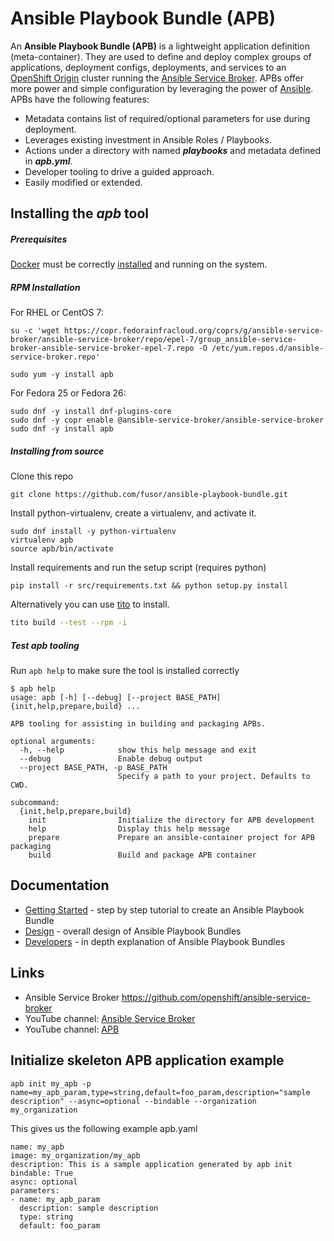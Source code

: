 # Ansible Playbook Bundle (APB)

An **Ansible Playbook Bundle (APB)** is a lightweight application definition (meta-container). They are used to define and deploy complex groups of applications, deployment configs, deployments, and services to an [OpenShift Origin](https://github.com/OpenShift/origin) cluster running the [Ansible Service Broker](https://github.com/openshift/ansible-service-broker).  APBs offer more power and simple configuration by leveraging the power of [Ansible](https://www.ansible.com/). APBs have the following features:

* Metadata contains list of required/optional parameters for use during deployment.
* Leverages existing investment in Ansible Roles / Playbooks.
* Actions under a directory with named  **_playbooks_** and metadata defined in **_apb.yml_**.
* Developer tooling to drive a guided approach.
* Easily modified or extended.

## Installing the ***apb*** tool
##### Prerequisites
[Docker](https://www.docker.com/) must be correctly [installed](https://docs.docker.com/engine/installation/) and running on the system.

##### RPM Installation

For RHEL or CentOS 7:
```
su -c 'wget https://copr.fedorainfracloud.org/coprs/g/ansible-service-broker/ansible-service-broker/repo/epel-7/group_ansible-service-broker-ansible-service-broker-epel-7.repo -O /etc/yum.repos.d/ansible-service-broker.repo'

sudo yum -y install apb
```


For Fedora 25 or Fedora 26:
```
sudo dnf -y install dnf-plugins-core
sudo dnf -y copr enable @ansible-service-broker/ansible-service-broker
sudo dnf -y install apb
```

##### Installing from source
Clone this repo
```
git clone https://github.com/fusor/ansible-playbook-bundle.git
```
Install python-virtualenv, create a virtualenv, and activate it.
```
sudo dnf install -y python-virtualenv
virtualenv apb
source apb/bin/activate
```
Install requirements and run the setup script (requires python)
```
pip install -r src/requirements.txt && python setup.py install
```
Alternatively you can use [tito](http://github.com/dgoodwin/tito) to install.
```bash
tito build --test --rpm -i
```

##### Test apb tooling
Run `apb help` to make sure the tool is installed correctly
```
$ apb help
usage: apb [-h] [--debug] [--project BASE_PATH] {init,help,prepare,build} ...

APB tooling for assisting in building and packaging APBs.

optional arguments:
  -h, --help            show this help message and exit
  --debug               Enable debug output
  --project BASE_PATH, -p BASE_PATH
                        Specify a path to your project. Defaults to CWD.

subcommand:
  {init,help,prepare,build}
    init                Initialize the directory for APB development
    help                Display this help message
    prepare             Prepare an ansible-container project for APB packaging
    build               Build and package APB container

```

## Documentation
* [Getting Started](docs/getting_started.md) - step by step tutorial to create an Ansible Playbook Bundle
* [Design](docs/design.md) - overall design of Ansible Playbook Bundles
* [Developers](docs/developers.md) - in depth explanation of Ansible Playbook Bundles

<a name="links"></a>
## Links
* Ansible Service Broker [https://github.com/openshift/ansible-service-broker ](https://github.com/openshift/ansible-service-broker)
* YouTube channel: [Ansible Service Broker](https://www.youtube.com/channel/UC04eOMIMiV06_RSZPb4OOBw)
* YouTube channel: [APB](https://www.youtube.com/channel/UCE0uKh7SmjsOL3Zv0jnhgaA)

## Initialize skeleton APB application example
```
apb init my_apb -p name=my_apb_param,type=string,default=foo_param,description="sample description" --async=optional --bindable --organization my_organization
```

This gives us the following example apb.yaml 
```
name: my_apb
image: my_organization/my_apb
description: This is a sample application generated by apb init
bindable: True
async: optional
parameters:
- name: my_apb_param
  description: sample description
  type: string
  default: foo_param
